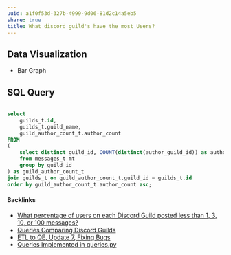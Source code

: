 ```yaml
---
uuid: a1f0f53d-327b-4999-9d06-81d2c14a5eb5
share: true
title: What discord guild's have the most Users?
---
```

## Data Visualization

* Bar Graph

## SQL Query

``` SQL

select 
	guilds_t.id, 
	guilds_t.guild_name, 
	guild_author_count_t.author_count 
FROM 
(
	select distinct guild_id, COUNT(distinct(author_guild_id)) as author_count
	from messages_t mt 
	group by guild_id
) as guild_author_count_t
join guilds_t on guild_author_count_t.guild_id = guilds_t.id
order by guild_author_count_t.author_count asc;

```

#### Backlinks

* [What percentage of users on each Discord Guild posted less than 1, 3, 10, or 100 messages?](/fb38895a-faca-42e7-8e40-416fe115a9ee)
* [Queries Comparing Discord Guilds](/0c4bbdac-febf-4e8e-861f-c36ef88a71c9)
* [ETL to QE, Update 7, Fixing Bugs](/2a8426e6-7f84-42f2-82c3-e74e898e4c81)
* [Queries Implemented in queries.py](/3a44d50b-0280-42f8-8fa0-6c15d4ffe161)